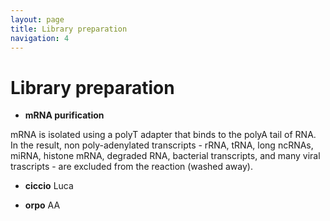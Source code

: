 ```yaml
---
layout: page
title: Library preparation
navigation: 4
---
```


# Library preparation

* **mRNA purification**

mRNA is isolated using a polyT adapter that binds to the polyA tail of RNA. In the result, non poly-adenylated transcripts - rRNA, tRNA, long ncRNAs, miRNA, histone mRNA, degraded RNA, bacterial transcripts, and many viral trascripts - are excluded from the reaction (washed away). 

* **ciccio**
Luca

* **orpo**
AA




